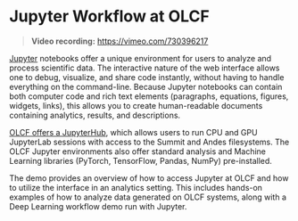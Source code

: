 # Jupyter Workflow at OLCF

> **Video recording:** <https://vimeo.com/730396217>

[Jupyter](https://jupyter.org/) notebooks offer a unique environment for users to analyze and process scientific data.
The interactive nature of the web interface allows one to debug, visualize, and share code instantly, without having to handle everything on the command-line.
Because Jupyter notebooks can contain both computer code and rich text elements (paragraphs, equations, figures, widgets, links), this allows you to create human-readable documents containing analytics, results, and descriptions.

[OLCF offers a JupyterHub](https://docs.olcf.ornl.gov/services_and_applications/jupyter/overview.html), which allows users to run CPU and GPU JupyterLab sessions with access to the Summit and Andes filesystems.
The OLCF Jupyter environments also offer standard analysis and Machine Learning libraries (PyTorch, TensorFlow, Pandas, NumPy) pre-installed.

The demo provides an overview of how to access Jupyter at OLCF and how to utilize the interface in an analytics setting.
This includes hands-on examples of how to analyze data generated on OLCF systems, along with a Deep Learning workflow demo run with Jupyter.
